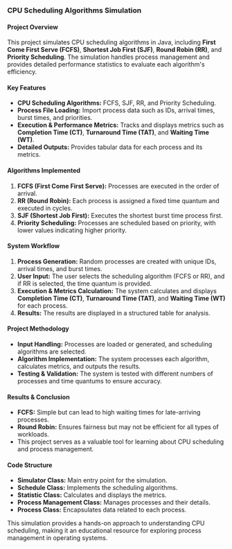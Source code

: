 ### CPU Scheduling Algorithms Simulation

#### **Project Overview**
This project simulates CPU scheduling algorithms in Java, including **First Come First Serve (FCFS)**, **Shortest Job First (SJF)**, **Round Robin (RR)**, and **Priority Scheduling**. The simulation handles process management and provides detailed performance statistics to evaluate each algorithm's efficiency.

#### **Key Features**
- **CPU Scheduling Algorithms:** FCFS, SJF, RR, and Priority Scheduling.
- **Process File Loading:** Import process data such as IDs, arrival times, burst times, and priorities.
- **Execution & Performance Metrics:** Tracks and displays metrics such as **Completion Time (CT)**, **Turnaround Time (TAT)**, and **Waiting Time (WT)**.
- **Detailed Outputs:** Provides tabular data for each process and its metrics.

#### **Algorithms Implemented**
1. **FCFS (First Come First Serve):** Processes are executed in the order of arrival.
2. **RR (Round Robin):** Each process is assigned a fixed time quantum and executed in cycles.
3. **SJF (Shortest Job First):** Executes the shortest burst time process first.
4. **Priority Scheduling:** Processes are scheduled based on priority, with lower values indicating higher priority.

#### **System Workflow**
1. **Process Generation:** Random processes are created with unique IDs, arrival times, and burst times.
2. **User Input:** The user selects the scheduling algorithm (FCFS or RR), and if RR is selected, the time quantum is provided.
3. **Execution & Metrics Calculation:** The system calculates and displays **Completion Time (CT)**, **Turnaround Time (TAT)**, and **Waiting Time (WT)** for each process.
4. **Results:** The results are displayed in a structured table for analysis.

#### **Project Methodology**
- **Input Handling:** Processes are loaded or generated, and scheduling algorithms are selected.
- **Algorithm Implementation:** The system processes each algorithm, calculates metrics, and outputs the results.
- **Testing & Validation:** The system is tested with different numbers of processes and time quantums to ensure accuracy.

#### **Results & Conclusion**
- **FCFS:** Simple but can lead to high waiting times for late-arriving processes.
- **Round Robin:** Ensures fairness but may not be efficient for all types of workloads.
- This project serves as a valuable tool for learning about CPU scheduling and process management.

#### **Code Structure**
- **Simulator Class:** Main entry point for the simulation.
- **Schedule Class:** Implements the scheduling algorithms.
- **Statistic Class:** Calculates and displays the metrics.
- **Process Management Class:** Manages processes and their details.
- **Process Class:** Encapsulates data related to each process.

This simulation provides a hands-on approach to understanding CPU scheduling, making it an educational resource for exploring process management in operating systems.
